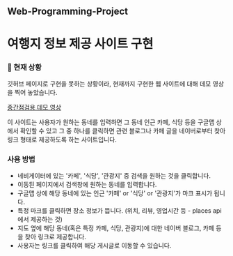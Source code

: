 ## Web-Programming-Project
# 여행지 정보 제공 사이트 구현

### 🚨 현재 상황
깃허브 페이지로 구현을 못하는 상황이라,
현재까지 구현한 웹 사이트에 대해 데모 영상을 찍어 놓았습니다.

[중간점검용 데모 영상](https://youtu.be/p80x0t3T2r0)


이 사이트는 사용자가 원하는 동네를 입력하면 그 동네 인근 카페, 식당 등을 구글맵 상에서 확인할 수 있고
그 중 하나를 클릭하면 관련 블로그나 카페 글을 네이버로부터 찾아 링크 형태로 제공하도록 하는 사이트입니다.


### 사용 방법
- 네비게이터에 있는 '카페', '식당', '관광지' 중 검색을 원하는 것을 클릭합니다.
- 이동된 페이지에서 검색창에 원하는 동네를 입력합니다.
- 구글맵 상에 해당 동네에 있는 인근 '카페' or '식당' or '관광지'가 마크 표시가 됩니다.
- 특정 마크를 클릭하면 장소 정보가 뜹니다. (위치, 리뷰, 영업시간 등 - places api에서 제공하는 것)
- 지도 옆에 해당 동네(혹은 특정 카페, 식당, 관광지)에 대한 네이버 블로그, 카페 등을 찾아 링크로 제공합니다.
- 사용자는 링크를 클릭하여 해당 게시글로 이동할 수 있습니다. 

